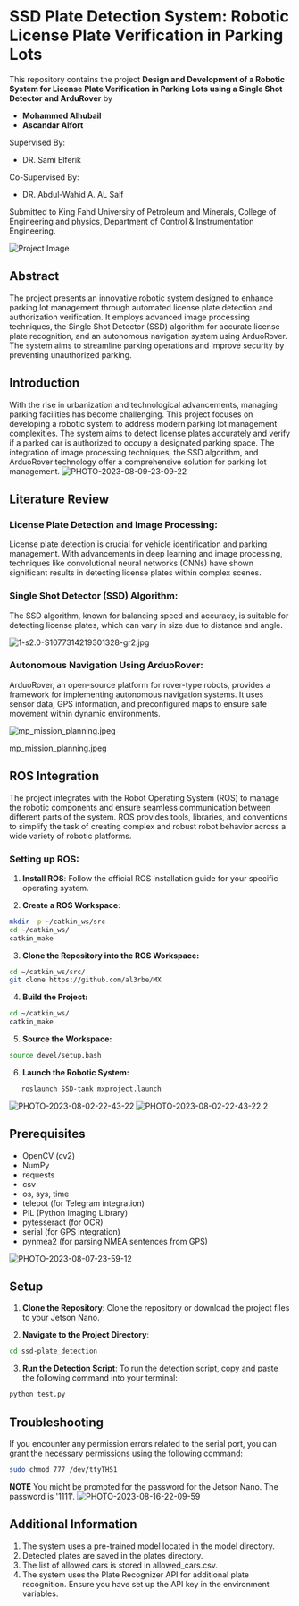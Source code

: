 # SSD Plate Detection System: Robotic License Plate Verification in Parking Lots

This repository contains the project 
**Design and Development of a Robotic System for License Plate Verification in Parking Lots using a Single Shot Detector and ArduRover** by

- **Mohammed Alhubail**
- **Ascandar Alfort**

Supervised By:
- DR. Sami Elferik
 
Co-Supervised By:

- DR. Abdul-Wahid A. AL Saif

Submitted to King Fahd University of Petroleum and Minerals, College of Engineering and physics, Department of Control & Instrumentation Engineering.

![Project Image](https://github.com/al3rbe/MX/blob/main/pic/PHOTO-2023-08-20-03-42-43%203.jpg?raw=true)

## Abstract

The project presents an innovative robotic system designed to enhance parking lot management through automated license plate detection and authorization verification. It employs advanced image processing techniques, the Single Shot Detector (SSD) algorithm for accurate license plate recognition, and an autonomous navigation system using ArduoRover. The system aims to streamline parking operations and improve security by preventing unauthorized parking.

## Introduction

With the rise in urbanization and technological advancements, managing parking facilities has become challenging. This project focuses on developing a robotic system to address modern parking lot management complexities. The system aims to detect license plates accurately and verify if a parked car is authorized to occupy a designated parking space. The integration of image processing techniques, the SSD algorithm, and ArduoRover technology offer a comprehensive solution for parking lot management.
![PHOTO-2023-08-09-23-09-22](https://github.com/al3rbe/MX/blob/main/pic/PHOTO-2023-08-09-23-09-22.jpg?raw=true)

## Literature Review

### License Plate Detection and Image Processing:

License plate detection is crucial for vehicle identification and parking management. With advancements in deep learning and image processing, techniques like convolutional neural networks (CNNs) have shown significant results in detecting license plates within complex scenes.

### Single Shot Detector (SSD) Algorithm:

The SSD algorithm, known for balancing speed and accuracy, is suitable for detecting license plates, which can vary in size due to distance and angle.

![1-s2.0-S1077314219301328-gr2.jpg](https://github.com/al3rbe/MX/blob/main/pic/1-s2.0-S1077314219301328-gr2.jpg?raw=true)

### Autonomous Navigation Using ArduoRover:

ArduoRover, an open-source platform for rover-type robots, provides a framework for implementing autonomous navigation systems. It uses sensor data, GPS information, and preconfigured maps to ensure safe movement within dynamic environments.

![mp_mission_planning.jpeg](https://github.com/al3rbe/MX/blob/main/pic/mp_mission_planning.jpeg?raw=true)

mp_mission_planning.jpeg

## ROS Integration

The project integrates with the Robot Operating System (ROS) to manage the robotic components and ensure seamless communication between different parts of the system. ROS provides tools, libraries, and conventions to simplify the task of creating complex and robust robot behavior across a wide variety of robotic platforms.

### Setting up ROS:

1. **Install ROS**:
   Follow the official ROS installation guide for your specific operating system.

2. **Create a ROS Workspace**:
```bash
mkdir -p ~/catkin_ws/src
cd ~/catkin_ws/
catkin_make
```
3. **Clone the Repository into the ROS Workspace:**
```bash
cd ~/catkin_ws/src/
git clone https://github.com/al3rbe/MX
```
4. **Build the Project:**
```bash
cd ~/catkin_ws/
catkin_make
```
5. **Source the Workspace:**
```bash
source devel/setup.bash
```
6. **Launch the Robotic System:**
```bash
   roslaunch SSD-tank mxproject.launch
```
![PHOTO-2023-08-02-22-43-22](https://github.com/al3rbe/MX/blob/main/pic/PHOTO-2023-08-02-22-43-22.jpg?raw=true)
![PHOTO-2023-08-02-22-43-22 2](https://github.com/al3rbe/MX/blob/main/pic/PHOTO-2023-08-02-22-43-22%202.jpg?raw=true)

## Prerequisites

- OpenCV (cv2)
- NumPy
- requests
- csv
- os, sys, time
- telepot (for Telegram integration)
- PIL (Python Imaging Library)
- pytesseract (for OCR)
- serial (for GPS integration)
- pynmea2 (for parsing NMEA sentences from GPS)
  
![PHOTO-2023-08-07-23-59-12](https://github.com/al3rbe/MX/blob/main/pic/PHOTO-2023-08-07-23-59-12.jpg?raw=true)

## Setup

1. **Clone the Repository**: 
   Clone the repository or download the project files to your Jetson Nano.

2. **Navigate to the Project Directory**:
```bash
cd ssd-plate_detection
```
3. **Run the Detection Script**:
   To run the detection script, copy and paste the following command into your terminal:
```bash
python test.py
```
## Troubleshooting
If you encounter any permission errors related to the serial port, you can grant the necessary permissions using the following command:
```bash
sudo chmod 777 /dev/ttyTHS1
```
**NOTE**
You might be prompted for the password for the Jetson Nano. The password is '1111'.
![PHOTO-2023-08-16-22-09-59](https://github.com/al3rbe/MX/blob/main/pic/PHOTO-2023-08-16-22-09-59.jpg?raw=true)
## Additional Information
1. The system uses a pre-trained model located in the model directory.
2. Detected plates are saved in the plates directory.
3. The list of allowed cars is stored in allowed_cars.csv.
4. The system uses the Plate Recognizer API for additional plate recognition. Ensure you have set up the API key in the environment variables.
